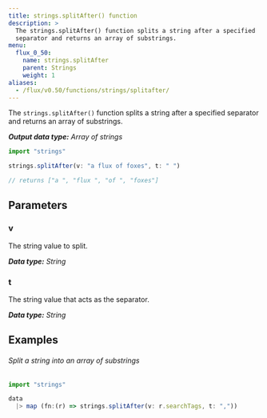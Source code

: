 ```yaml
---
title: strings.splitAfter() function
description: >
  The strings.splitAfter() function splits a string after a specified
  separator and returns an array of substrings.
menu:
  flux_0_50:
    name: strings.splitAfter
    parent: Strings
    weight: 1
aliases:
  - /flux/v0.50/functions/strings/splitafter/
---
```


The `strings.splitAfter()` function splits a string after a specified separator and returns
an array of substrings.

_**Output data type:** Array of strings_

```js
import "strings"

strings.splitAfter(v: "a flux of foxes", t: " ")

// returns ["a ", "flux ", "of ", "foxes"]
```

## Parameters

### v
The string value to split.

_**Data type:** String_

### t
The string value that acts as the separator.

_**Data type:** String_

## Examples

###### Split a string into an array of substrings
```js
import "strings"

data
  |> map (fn:(r) => strings.splitAfter(v: r.searchTags, t: ","))
```

